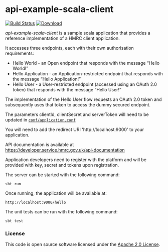 api-example-scala-client
=============
[![Build Status](https://travis-ci.org/hmrc/api-example-scala-client.svg)](https://travis-ci.org/hmrc/api-example-scala-client) [ ![Download](https://api.bintray.com/packages/hmrc/releases/api-example-scala-client/images/download.svg) ](https://bintray.com/hmrc/releases/api-example-scala-client/_latestVersion)

*api-example-scala-client* is a sample scala application that provides a reference implementation of a HMRC client application.

It accesses three endpoints, each with their own authorisation requirements:

* Hello World - an Open endpoint that responds with the message “Hello World!”
* Hello Application - an Application-restricted endpoint that responds with the message “Hello Application!”
* Hello User - a User-restricted endpoint (accessed using an OAuth 2.0 token) that responds with the message “Hello User!”

The implementation of the Hello User flow requests an OAuth 2.0 token and subsequently uses that token to access the dummy secured endpoint.

The parameters clientId, clientSecret and serverToken will need to be updated in [`conf/application.conf`](conf/application.conf)

You will need to add the redirect URI 'http://localhost:9000' to your application.

API documentation is available at https://developer.service.hmrc.gov.uk/api-documentation

Application developers need to register with the platform and will be provided with key, secret and tokens upon registration.

The server can be started with the following command:
```
sbt run
```

Once running, the application will be available at:

```
http://localhost:9000/hello
```

The unit tests can be run with the following command:
```
sbt test
```

### License

This code is open source software licensed under the [Apache 2.0 License]("http://www.apache.org/licenses/LICENSE-2.0.html").
